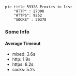 
```mermaid
pie title 59328 Proxies in list
    "HTTP" : 27308
    "HTTPS": 9252
    "SOCKS" : 30378
```

### Some Info
#### Average Timeout

- mixed: 3.6s
- http: 1.9s
- https: 8.2s
- socks: 5.2s